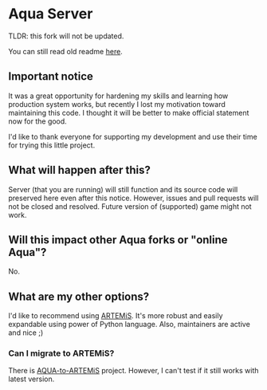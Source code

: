 # Aqua Server
TLDR: this fork will not be updated.

You can still read old readme [here](README_project.md).

## Important notice
It was a great opportunity for hardening my skills and learning how production system works, but recently I lost my motivation toward maintaining this code. I thought it will be better to make official statement now for the good.

I'd like to thank everyone for supporting my development and use their time for trying this little project.

## What will happen after this?
Server (that you are running) will still function and its source code will preserved here even after this notice. However, issues and pull requests will not be closed and resolved. Future version of (supported) game might not work.

## Will this impact other Aqua forks or "online Aqua"?
No.

## What are my other options?
I'd like to recommend using [ARTEMiS](https://gitea.tendokyu.moe/Hay1tsme/artemis). It's more robust and easily expandable using power of Python language. Also, maintainers are active and nice ;)

### Can I migrate to ARTEMiS?
There is [AQUA-to-ARTEMiS](https://gitea.tendokyu.moe/Dniel97/AQUA-to-ARTEMiS) project. However, I can't test if it still works with latest version.